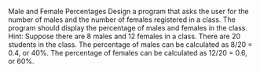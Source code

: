 Male and Female Percentages Design a program that asks the user for the number of males and the number of females registered in a class. The program should display the percentage of males and females in the class. Hint: Suppose there are 8 males and 12 females in a class. There are 20 students in the class. The percentage of males can be calculated as 8/20 = 0.4, or 40%. The percentage of females can be calculated as 12/20 = 0.6, or 60%.
